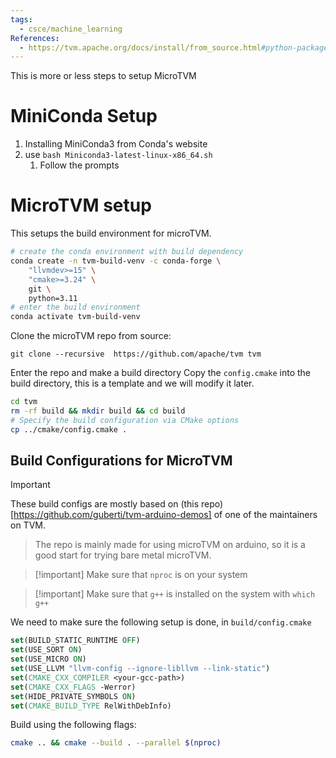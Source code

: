 ```yaml
---
tags:
  - csce/machine_learning
References:
  - https://tvm.apache.org/docs/install/from_source.html#python-package-installation
---
```

This is more or less steps to setup MicroTVM

# MiniConda Setup

1. Installing MiniConda3 from Conda's website
2. use `bash Miniconda3-latest-linux-x86_64.sh`
	1. Follow the prompts


# MicroTVM setup

This setups the build environment for microTVM.
```bash
# create the conda environment with build dependency
conda create -n tvm-build-venv -c conda-forge \
    "llvmdev>=15" \
    "cmake>=3.24" \
    git \
    python=3.11
# enter the build environment
conda activate tvm-build-venv
```

Clone the microTVM repo from source:
```
git clone --recursive  https://github.com/apache/tvm tvm
```

Enter the repo and make a build directory
Copy the ``config.cmake`` into the build directory, this is a template and we will modify it later.
```bash
cd tvm
rm -rf build && mkdir build && cd build
# Specify the build configuration via CMake options
cp ../cmake/config.cmake .
```
## Build Configurations for MicroTVM

>[!important] 
>These build configs are mostly based on (this repo)[https://github.com/guberti/tvm-arduino-demos] of one of the maintainers on TVM. 
>> The repo is mainly made for using microTVM on arduino, so it is a good start for trying bare metal microTVM.

>[!important] Make sure that `nproc` is on your system

>[!important] Make sure that `g++` is installed on the system with `which g++`

We need to make sure the following setup is done, in `build/config.cmake`
```cmake
set(BUILD_STATIC_RUNTIME OFF)
set(USE_SORT ON)
set(USE_MICRO ON)
set(USE_LLVM "llvm-config --ignore-libllvm --link-static")
set(CMAKE_CXX_COMPILER <your-gcc-path>)
set(CMAKE_CXX_FLAGS -Werror)
set(HIDE_PRIVATE_SYMBOLS ON)
set(CMAKE_BUILD_TYPE RelWithDebInfo)
```

Build using the following flags:
```bash
cmake .. && cmake --build . --parallel $(nproc)
```